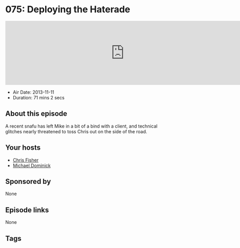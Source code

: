 # 075: Deploying the Haterade

<iframe src="https://player.fireside.fm/v2/MLf2ZzhC+-MmMd1JP?theme=dark" width="740" height="200" frameborder="0" scrolling="no"></iframe>

* Air Date: 2013-11-11
* Duration: 71 mins 2 secs

## About this episode

A recent snafu has left Mike in a bit of a bind with a client, and technical glitches nearly threatened to toss Chris out on the side of the road.

## Your hosts
* [Chris Fisher](https://coder.show/hosts/chrislas)
* [Michael Dominick](https://coder.show/hosts/michael)

## Sponsored by

None



## Episode links

None



## Tags

